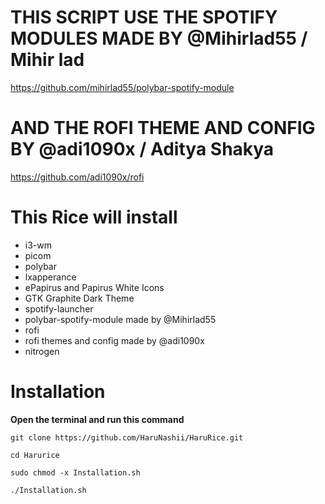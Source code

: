 # THIS SCRIPT USE THE SPOTIFY MODULES MADE BY @Mihirlad55 / Mihir lad

https://github.com/mihirlad55/polybar-spotify-module

# AND THE ROFI THEME AND CONFIG BY @adi1090x / Aditya Shakya

https://github.com/adi1090x/rofi


# This Rice will install

- i3-wm
- picom
- polybar
- lxapperance
- ePapirus and Papirus White Icons
- GTK Graphite Dark Theme
- spotify-launcher
- polybar-spotify-module made by @Mihirlad55
- rofi
- rofi themes and config made by @adi1090x
- nitrogen

# Installation

**Open the terminal and run this command**


```git clone https://github.com/HaruNashii/HaruRice.git```

```cd Harurice```

```sudo chmod -x Installation.sh```

```./Installation.sh```


